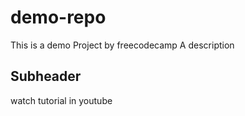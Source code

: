 # demo-repo
This is a demo Project by freecodecamp
A description
## Subheader 
watch tutorial in youtube